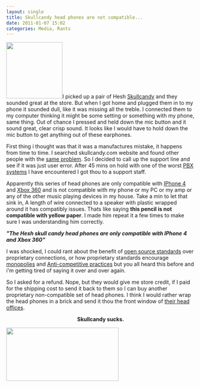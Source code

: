 ```yaml
---
layout: single
title: Skullcandy head phones are not compatible...  
date: 2011-01-07 15:02
categories: Media, Rants
---
```

<img class="alignright size-thumbnail wp-image-1218" title="hesh-shattered-gray-headphones-glamor" src="/public/uploads/2011/01/hesh-shattered-gray-headphones-glamor-150x150.jpg" alt="" width="150" height="150" />I picked up a pair of Hesh <a href="http://ca.skullcandy.com/shop/hesh-shattered-gray.html">Skullcandy</a> and they sounded great at the store. But when I got home and plugged them in to my phone it sounded dull, like it was missing all the treble. I connected them to my computer thinking it might be some setting or something with my phone, same thing.  Out of chance I pressed and held down the mic button and it sound great, clear crisp sound. It looks like I would have to hold down the mic button to get anything out of these earphones.

First thing i thought was that it was a manufactures mistake, it happens from time to time. I searched skullcandy.com website and found other people with the <a href="http://ca.skullcandy.com/forum/over-ear-headphones/2813-mic-in-the-hesh-electric-animal.html">same problem</a>. So I decided to call up the support line and see if it was just user error. After 45 mins on hold with one of the worst <a href="http://en.wikipedia.org/wiki/Private_branch_exchange#Private_branch_exchange">PBX systems</a> I have encountered I got thou to a support staff.

Apparently this series of head phones are only compatible with <a href="http://en.wikipedia.org/wiki/IPhone_4">IPhone 4</a> and <a href="http://www.xbox.com/en-US/xbox360">Xbox 360</a> and is not compatible with my phone or my PC or my amp or any of the other music playing devices in my house. Take a min to let that sink in, A length of wire connected to a speaker with plastic wrapped around it has compatibly issues. Thats like saying <strong>this pencil is not compatible with yellow paper</strong>.  I made him repeat it a few times to make sure I was understanding him correctly.

<strong><em>"The Hesh skull candy head phones are only compatible with IPhone 4 and Xbox 360"</em></strong>

I was shocked, I could rant about the benefit of <a href="http://www.opensource.org/osr">open source standards</a> over proprietary connections, or how proprietary standards encourage <a href="http://en.wikipedia.org/wiki/Monopoly">monopolies</a> and <a href="http://en.wikipedia.org/wiki/Anti-competitive_practices">Anti-competitive practices</a> but you all heard this before and i'm getting tired of saying it over and over again.

So I asked for a refund. Nope, but they would give me store credit, if I paid for the shipping cost to send it back to them so I can buy another proprietary non-compatible set of head phones. I think I would rather wrap the head phones in a brick and send it thou the front window of <a href="http://maps.google.ca/maps?f=q&amp;source=s_q&amp;hl=en&amp;geocode=&amp;q=1441+west+UTE+BlV+Park+city,+utal,+84098&amp;sll=49.891235,-97.15369&amp;sspn=46.914964,114.169922&amp;ie=UTF8&amp;hq=&amp;hnear=1441+Ute+Blvd,+Park+City,+Summit,+Utah+84098,+United+States&amp;ll=40.724502,-111.539163&amp;spn=0.001681,0.003484&amp;z=19&amp;layer=c&amp;cbll=40.724404,-111.539064&amp;panoid=ymWL2l9mOil8q7-pLypBjg&amp;cbp=12,223.15,,0,7.98">their head offices</a>.
<p style="text-align: center;"><strong>Skullcandy sucks.</strong></p>
<p style="text-align: left;"><strong><a href="http://xkcd.com/743/"><img class="size-medium wp-image-1219 alignleft" title="infrastructures" src="/public/uploads/2011/01/infrastructures-300x142.png" alt="" width="300" height="142" /></a>
</strong></p>
